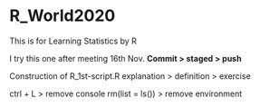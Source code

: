 # R_World2020
This is for Learning Statistics by R

I try this one after meeting 16th Nov.
**Commit > staged > push**

Construction of R_1st-script.R
explanation > definition > exercise

ctrl + L > remove console
rm(list = ls()) > remove environment